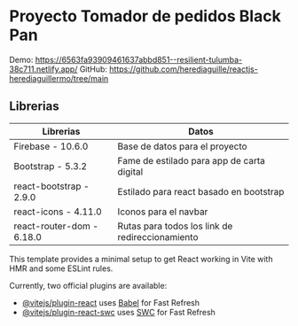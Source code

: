 # Proyecto Tomador de pedidos Black Pan
Demo: https://6563fa93909461637abbd851--resilient-tulumba-38c711.netlify.app/
GitHub: https://github.com/herediaguille/reactjs-herediaguillermo/tree/main


## Librerias

| Librerias | Datos |
| ------ | ------ |
| Firebase - 10.6.0 | Base de datos para el proyecto |
| Bootstrap - 5.3.2 | Fame de estilado para app de carta digital |
| react-bootstrap - 2.9.0 | Estilado para react basado en bootstrap |
| react-icons - 4.11.0 | Iconos para el navbar |
| react-router-dom - 6.18.0 | Rutas para todos los link de redireccionamiento |


This template provides a minimal setup to get React working in Vite with HMR and some ESLint rules.

Currently, two official plugins are available:

- [@vitejs/plugin-react](https://github.com/vitejs/vite-plugin-react/blob/main/packages/plugin-react/README.md) uses [Babel](https://babeljs.io/) for Fast Refresh
- [@vitejs/plugin-react-swc](https://github.com/vitejs/vite-plugin-react-swc) uses [SWC](https://swc.rs/) for Fast Refresh
